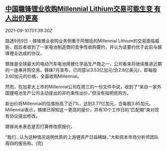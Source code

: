 <!--1631239262000-->
[中国赣锋锂业收购Millennial Lithium交易可能生变 有人出价更高](https://cn.reuters.com/article/ganfeng-lithium-millennial-0909-thur-idCNKBS2G604D)
------

<div><i>2021-09-10T01:39:30Z</i></div><p>路透9月9日 - 赣锋锂业收购业务侧重于阿根廷的Millennial Lithium的交易面临威胁，因后者收到了一家电池制造商的竞争性收购要约，并认为该要约优于此前与赣锋锂业达成的协议。</p><p>赣锋是全球最大的电动汽车电池用锂化学品生产商之一，公司看来将继续推进近期的一连串并购交易。赣锋7月宣布，已同意以3.53亿加元(合2.8亿美元)，即每股3.60加元的价格，全面收购Millennial。</p><p>然而，在加拿大上市的Millennial公司在周三的一份文件中说，收到了“来自一家外国锂电池生产公司主动提出的非约束性出价，”但没有指明竞购方。</p><p>新出价将Millennial的估值抬高了近7%，达到3.77亿加元，合每股3.85加元。Millennial表示，赣锋已得知这一更高的报价，并有10个工作日的“匹配期”来对现有协议提出修改。</p><p>赣锋尚未表态是否打算修改原报价。</p><p>“我们...认为这种情况说明优质的上游锂资产日益稀缺，”大和资本市场分析师团队周四的报告称。(完)</p>
